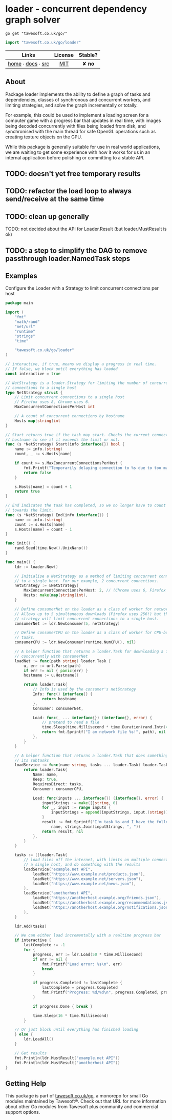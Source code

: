 # loader - concurrent dependency graph solver

```shell script
go get "tawesoft.co.uk/go/"
```

```go
import "tawesoft.co.uk/go/loader"
```

|  Links  | License | Stable? |
|:-------:|:-------:|:-------:|
| [home][home_loader] ∙ [docs][docs_loader] ∙ [src][src_loader] | [MIT][copy_loader] | ✘ **no** |

[home_loader]: https://tawesoft.co.uk/go/loader
[src_loader]:  https://github.com/tawesoft/go/tree/master/loader
[docs_loader]: https://www.tawesoft.co.uk/go/doc/loader
[copy_loader]: https://github.com/tawesoft/go/tree/master/loader/LICENSE.txt

## About

Package loader implements the ability to define a graph of tasks and
dependencies, classes of synchronous and concurrent workers, and limiting
strategies, and solve the graph incrementally or totally.

For example, this could be used to implement a loading screen for a computer
game with a progress bar that updates in real time, with images being decoded
concurrently with files being loaded from disk, and synchronised with the main
thread for safe OpenGL operations such as creating texture objects on the GPU.

While this package is generally suitable for use in real world applications,
we are waiting to get some experience with how it works for us in an internal
application before polishing or committing to a stable API.


## TODO: doesn't yet free temporary results



## TODO: refactor the load loop to always send/receive at the same time



## TODO: clean up generally


TODO: not decided about the API for Loader.Result (but loader.MustResult is ok)


## TODO: a step to simplify the DAG to remove passthrough loader.NamedTask steps



## Examples


Configure the Loader with a Strategy to limit concurrent connections per host
```go
package main

import (
    "fmt"
    "math/rand"
    "net/url"
    "runtime"
    "strings"
    "time"

    "tawesoft.co.uk/go/loader"
)

// interactive, if true, means we display a progress in real time.
// If false, we block until everything has loaded
const interactive = true

// NetStrategy is a loader.Strategy for limiting the number of concurrent
// connections to a single host
type NetStrategy struct {
    // Limit concurrent connections to a single host
    // Firefox uses 8, Chrome uses 6.
    MaxConcurrentConnectionsPerHost int

    // A count of concurrent connections by hostname
    Hosts map[string]int
}

// Start returns true if the task may start. Checks the current connections by
// hostname to see if it exceeds the limit or not.
func (s *NetStrategy) Start(info interface{}) bool {
    name := info.(string)
    count, _ := s.Hosts[name]

    if count >= s.MaxConcurrentConnectionsPerHost {
        fmt.Printf("Temporarily delaying connection to %s due to too many connections to host\n", name)
        return false
    }

    s.Hosts[name] = count + 1
    return true
}

// End indicates the task has completed, so we no longer have to count it
// towards the limit.
func (s *NetStrategy) End(info interface{}) {
    name := info.(string)
    count := s.Hosts[name]
    s.Hosts[name] = count - 1
}

func init() {
    rand.Seed(time.Now().UnixNano())
}

func main() {
    ldr := loader.New()

    // Initialise a NetStrategy as a method of limiting concurrent connections
    // to a single host. For our example, 2 concurrent connections.
    netStrategy := &NetStrategy{
        MaxConcurrentConnectionsPerHost: 2, // (Chrome uses 6, Firefox uses 8)
        Hosts: make(map[string]int),
    }

    // Define consumerNet on the loader as a class of worker for network files.
    // Allows up to 5 simultaneous downloads (Firefox uses 256!) but the
    // strategy will limit concurrent connections to a single host.
    consumerNet := ldr.NewConsumer(5, netStrategy)

    // Define consumerCPU on the loader as a class of worker for CPU-bound
    // tasks.
    consumerCPU := ldr.NewConsumer(runtime.NumCPU(), nil)

    // A helper function that returns a loader.Task for downloading a file
    // concurrently with consumerNet
    loadNet := func(path string) loader.Task {
        u, err := url.Parse(path)
        if err != nil { panic(err) }
        hostname := u.Hostname()

        return loader.Task{
            // Info is used by the consumer's netStrategy
            Info: func() interface{} {
                return hostname
            },
            Consumer: consumerNet,

            Load: func(_ ... interface{}) (interface{}, error) {
                // pretend to read a file
                time.Sleep(time.Millisecond * time.Duration(rand.Intn(400)))
                return fmt.Sprintf("I am network file %s!", path), nil
            },
        }
    }

    // A helper function that returns a loader.Task that does something with
    // its subtasks
    loadService := func(name string, tasks ... loader.Task) loader.Task {
        return loader.Task{
            Name: name,
            Keep: true,
            RequiresDirect: tasks,
            Consumer: consumerCPU,

            Load: func(inputs ... interface{}) (interface{}, error) {
                inputStrings := make([]string, 0)
                for _, input := range inputs {
                    inputStrings = append(inputStrings, input.(string))
                }
                result := fmt.Sprintf("I'm task %s and I have the following inputs: %s",
                    name, strings.Join(inputStrings, ", "))
                return result, nil
            },
        }
    }

    tasks := []loader.Task{
        // load files off the internet, with limits on multiple connections to
        // a single host, and do something with the results
        loadService("example.net API",
            loadNet("https://www.example.net/products.json"),
            loadNet("https://www.example.net/servers.json"),
            loadNet("https://www.example.net/news.json"),
        ),
        loadService("anotherhost API",
            loadNet("https://anotherhost.example.org/friends.json"),
            loadNet("https://anotherhost.example.org/recommendations.json"),
            loadNet("https://anotherhost.example.org/notifications.json"),
        ),
    }

    ldr.Add(tasks)

    // We can either load incrementally with a realtime progress bar
    if interactive {
        lastComplete := -1
        for {
            progress, err := ldr.Load(50 * time.Millisecond)
            if err != nil {
                fmt.Printf("Load error: %s\n", err)
                break
            }

            if progress.Completed != lastComplete {
                lastComplete = progress.Completed
                fmt.Printf("Progress: %d/%d\n", progress.Completed, progress.Total)
            }

            if progress.Done { break }

            time.Sleep(16 * time.Millisecond)
        }

    // Or just block until everything has finished loading
    } else {
        ldr.LoadAll()
    }

    // Get results
    fmt.Println(ldr.MustResult("example.net API"))
    fmt.Println(ldr.MustResult("anotherhost API"))
}
```

## Getting Help

This package is part of [tawesoft.co.uk/go](https://www.tawesoft.co.uk/go),
a monorepo for small Go modules maintained by Tawesoft®.
Check out that URL for more information about other Go modules from
Tawesoft plus community and commercial support options.